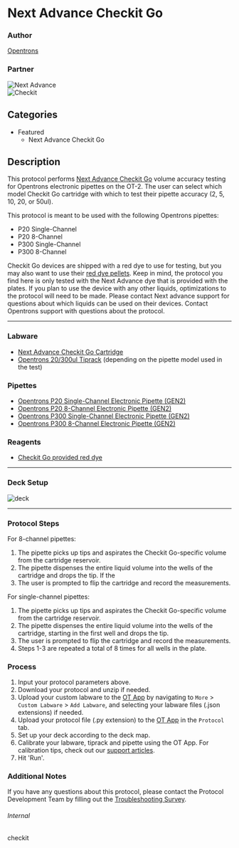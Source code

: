 # Next Advance Checkit Go

### Author
[Opentrons](https://opentrons.com/)

### Partner
![Next Advance](https://opentrons-protocol-library-website.s3.amazonaws.com/custom-README-images/checkit/LOGO1.jpg)  
![Checkit](https://opentrons-protocol-library-website.s3.amazonaws.com/custom-README-images/checkit/Checkit_rgb.png)

## Categories
* Featured
	* Next Advance Checkit Go

## Description

This protocol performs [Next Advance Checkit Go](https://www.nextadvance.com/checkit-go/) volume accuracy testing for Opentrons electronic pipettes on the OT-2. The user can select which model Checkit Go cartridge with which to test their pipette accuracy (2, 5, 10, 20, or 50ul).

This protocol is meant to be used with the following Opentrons pipettes:  
* P20 Single-Channel
* P20 8-Channel
* P300 Single-Channel
* P300 8-Channel

Checkit Go devices are shipped with a red dye to use for testing, but you may also want to use their [red dye pellets](https://www.nextadvance.com/product/checkit-go-dye-pellet-6-pack/). Keep in mind, the protocol you find here is only tested with the Next Advance dye that is provided with the plates. If you plan to use the device with any other liquids, optimizations to the protocol will need to be made. Please contact Next advance support for questions about which liquids can be used on their devices. Contact Opentrons support with questions about the protocol.

---

### Labware
* [Next Advance Checkit Go Cartridge](https://www.nextadvance.com/checkit-go/)
* [Opentrons 20/300ul Tiprack](https://shop.opentrons.com/universal-filter-tips/) (depending on the pipette model used in the test)

### Pipettes
* [Opentrons P20 Single-Channel Electronic Pipette (GEN2)](https://shop.opentrons.com/pipettes/)
* [Opentrons P20 8-Channel Electronic Pipette (GEN2)](https://shop.opentrons.com/pipettes/)
* [Opentrons P300 Single-Channel Electronic Pipette (GEN2)](https://shop.opentrons.com/pipettes/)
* [Opentrons P300 8-Channel Electronic Pipette (GEN2)](https://shop.opentrons.com/pipettes/)

### Reagents
* [Checkit Go provided red dye](https://www.nextadvance.com/product/checkit-go-dye-pellet-6-pack/)

---

### Deck Setup
![deck](https://opentrons-protocol-library-website.s3.amazonaws.com/custom-README-images/checkit/deckv2.png)

---

### Protocol Steps
For 8-channel pipettes:  
1. The pipette picks up tips and aspirates the Checkit Go-specific volume from the cartridge reservoir.
2. The pipette dispenses the entire liquid volume into the wells of the cartridge and drops the tip. If the
3. The user is prompted to flip the cartridge and record the measurements.

For single-channel pipettes:  

1. The pipette picks up tips and aspirates the Checkit Go-specific volume from the cartridge reservoir.
2. The pipette dispenses the entire liquid volume into the wells of the cartridge, starting in the first well and drops the tip.
3. The user is prompted to flip the cartridge and record the measurements.
4. Steps 1-3 are repeated a total of 8 times for all wells in the plate.

### Process
1. Input your protocol parameters above.
2. Download your protocol and unzip if needed.
3. Upload your custom labware to the [OT App](https://opentrons.com/ot-app) by navigating to `More` > `Custom Labware` > `Add Labware`, and selecting your labware files (.json extensions) if needed.
4. Upload your protocol file (.py extension) to the [OT App](https://opentrons.com/ot-app) in the `Protocol` tab.
5. Set up your deck according to the deck map.
6. Calibrate your labware, tiprack and pipette using the OT App. For calibration tips, check out our [support articles](https://support.opentrons.com/en/collections/1559720-guide-for-getting-started-with-the-ot-2).
7. Hit 'Run'.

### Additional Notes
If you have any questions about this protocol, please contact the Protocol Development Team by filling out the [Troubleshooting Survey](https://protocol-troubleshooting.paperform.co/).

###### Internal
checkit
